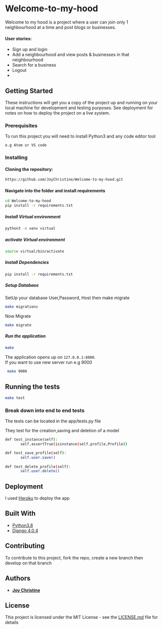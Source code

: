 # Welcome-to-my-hood
Welcome to my hood is a project where a user can join only 1 neighbourhood at a time and post blogs or businesses.
#### User stories: 
* Sign up and login
* Add a neighbourhood and view posts & businesses in that neighbourhood
* Search for a business
* Logout
* 
## Getting Started

These instructions will get you a copy of the project up and running on your local machine for development and testing purposes. See deployment for notes on how to deploy the project on a live system.

### Prerequisites
To run this project you will need to install Python3 and any code editor tool 

```
e.g Atom or VS code
```

### Installing
#### Cloning the repository:  
 ```bash 
https://github.com/JoyChristine/Welcome-to-my-hood.git
```
#### Navigate into the folder and install requirements  
 ```bash 
cd Welcome-to-my-hood 
pip install -r requirements.txt 
```
##### Install Virtual environment
 ```bash 
 python3 -m venv virtual
```  
##### activate Virtual  environment 
 ```bash 
source virtual/bin/activate  
```  

##### Install Dependencies  
 ```bash 
 pip install -r requirements.txt 
```  
 ##### Setup Database  
  SetUp your database User,Password, Host then make migrate  
 ```bash 
make migrations
 ``` 
 Now Migrate  
 ```bash 
 make migrate 
```
##### Run the application  
 ```bash 
 make
``` 
The application opens up on `127.0.0.1:8000`. <br>
If you want to use new server run e.g 9000
```bash 
 make 9000
```

## Running the tests

 ```bash 
 make test
```

### Break down into end to end tests
The tests can be located in the app/tests.py file

They test for the creation,saving and deletion of a model
 ```bash 
 def test_instance(self):
        self.assertTrue(isinstance(self.profile,Profile))

 def test_save_profile(self):
        self.user.save()
       
 def test_delete_profile(self):
        self.user.delete()
```
 
## Deployment

I used [Heroku](https://heroku.com)   to deploy the app 


## Built With

* [Python3.8](https://www.python.org/)  
* [Django 4.0.4](https://docs.djangoproject.com/en/4.0/)  

## Contributing
To contribute to this project, fork the repo, create a new branch then develop on that branch

## Authors

* **[Joy Christine](https://github.com/JoyChristine)** 



## License

This project is licensed under the MIT License - see the [LICENSE.md](LICENSE.md) file for details
